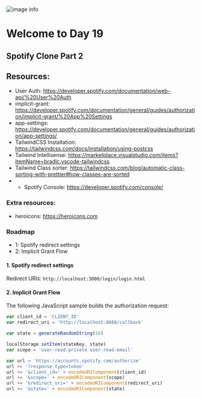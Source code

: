 ![image info](./welcome-day-18.png)

# Welcome to Day 19

## **Spotify Clone Part 2**

## Resources:

- User Auth: https://developer.spotify.com/documentation/web-api/%20User%20Auth
- implicit-grant: https://developer.spotify.com/documentation/general/guides/authorization/implicit-grant/%20App%20Settings
- app-settings: https://developer.spotify.com/documentation/general/guides/authorization/app-settings/
- TailwindCSS Installation: https://tailwindcss.com/docs/installation/using-postcss
- Tailwind Intellisense: https://marketplace.visualstudio.com/items?itemName=bradlc.vscode-tailwindcss
- Tailwind Class sorter: https://tailwindcss.com/blog/automatic-class-sorting-with-prettier#how-classes-are-sorted
- - Spotify Console: https://developer.spotify.com/console/

### Extra resources:

- heroicons: https://heroicons.com

### Roadmap

- 1: Spotify redirect settings
- 2: Implicit Grant Flow

#### 1. Spotify redirect settings

Redirect URIs: `http://localhost:3000/login/login.html`

#### 2. Implicit Grant Flow

The following JavaScript sample builds the authorization request:

```javascript
var client_id = 'CLIENT_ID'
var redirect_uri = 'http://localhost:8888/callback'

var state = generateRandomString(16)

localStorage.setItem(stateKey, state)
var scope = 'user-read-private user-read-email'

var url = 'https://accounts.spotify.com/authorize'
url += '?response_type=token'
url += '&client_id=' + encodeURIComponent(client_id)
url += '&scope=' + encodeURIComponent(scope)
url += '&redirect_uri=' + encodeURIComponent(redirect_uri)
url += '&state=' + encodeURIComponent(state)
```
